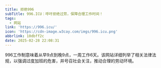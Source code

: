 ```yaml
---
title: 拒绝996
subTitle: 996.ICU：呼吁拒绝过劳，保障合理工作时间！
tags:
  - 网站
link: 'https://996.icu/'
icon: 'https://cdn-image.w3cay.com/imgs/996.icu.png'
abbrlink: 10dbff2c
date: 2025-02-28 22:08:31
---
```


996工作制意味着从早9点到晚9点，一周工作6天。该网站详细列举了相关法律法规，以强调过度加班的危害，并号召社会关注，推动合理的劳动环境。